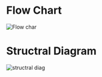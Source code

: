 # Flow Chart

   ![Flow char](https://user-images.githubusercontent.com/98826655/155870610-51771d80-6d22-45e0-8437-ba34b8e9effb.png)

# Structral Diagram
   
   ![structral diag](https://user-images.githubusercontent.com/98826655/155913143-67ee8075-5bf3-4676-9bcd-12bcda99cd8a.png)
